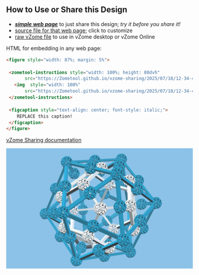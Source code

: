 
## How to Use or Share this Design

 - [***simple web page***](<https://Zometool.github.io/vzome-sharing/2025/07/18/12-34-40-SOL-20-Icosa-Dual/>) to just share this design; *try it before you share it!*
 - [source file for that web page](<https://github.com/Zometool/vzome-sharing/edit/main/2025/07/18/12-34-40-SOL-20-Icosa-Dual/index.md>); click to customize
 - [raw vZome file](<https://raw.githubusercontent.com/Zometool/vzome-sharing/main/2025/07/18/12-34-40-SOL-20-Icosa-Dual/SOL-20-Icosa-Dual.vZome>) to use in vZome desktop or vZome Online
 
 HTML for embedding in any web page:
 ```html
<figure style="width: 87%; margin: 5%">
  
  <zometool-instructions style="width: 100%; height: 80dvh"
        src="https://Zometool.github.io/vzome-sharing/2025/07/18/12-34-40-SOL-20-Icosa-Dual/SOL-20-Icosa-Dual.vZome" >
    <img  style="width: 100%"
        src="https://Zometool.github.io/vzome-sharing/2025/07/18/12-34-40-SOL-20-Icosa-Dual/SOL-20-Icosa-Dual.png" >
  </zometool-instructions>

  <figcaption style="text-align: center; font-style: italic;">
     REPLACE this caption!
  </figcaption>
</figure>

 ```

[vZome Sharing documentation](https://vzome.github.io/vzome/sharing.html#how-it-works)

![Image](<SOL-20-Icosa-Dual.png>)

